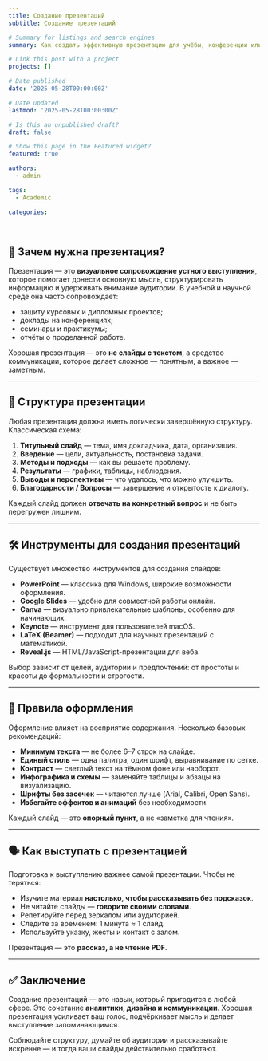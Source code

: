 ```yaml
---
title: Создание презентаций
subtitle: Создание презентаций

# Summary for listings and search engines
summary: Как создать эффективную презентацию для учёбы, конференции или защиты проекта структура, инструменты и советы по оформлению

# Link this post with a project
projects: []

# Date published
date: '2025-05-28T00:00:00Z'

# Date updated
lastmod: '2025-05-28T00:00:00Z'

# Is this an unpublished draft?
draft: false

# Show this page in the Featured widget?
featured: true

authors:
  - admin

tags:
  - Academic

categories:
  
---
```


## 🧭 Зачем нужна презентация?

Презентация — это **визуальное сопровождение устного выступления**, которое помогает донести основную мысль, структурировать информацию и удерживать внимание аудитории. В учебной и научной среде она часто сопровождает:

- защиту курсовых и дипломных проектов;
- доклады на конференциях;
- семинары и практикумы;
- отчёты о проделанной работе.

Хорошая презентация — это **не слайды с текстом**, а средство коммуникации, которое делает сложное — понятным, а важное — заметным.

---

## 📐 Структура презентации

Любая презентация должна иметь логически завершённую структуру. Классическая схема:

1. **Титульный слайд** — тема, имя докладчика, дата, организация.
2. **Введение** — цели, актуальность, постановка задачи.
3. **Методы и подходы** — как вы решаете проблему.
4. **Результаты** — графики, таблицы, наблюдения.
5. **Выводы и перспективы** — что удалось, что можно улучшить.
6. **Благодарности / Вопросы** — завершение и открытость к диалогу.

Каждый слайд должен **отвечать на конкретный вопрос** и не быть перегружен лишним.

---

## 🛠 Инструменты для создания презентаций

Существует множество инструментов для создания слайдов:

- **PowerPoint** — классика для Windows, широкие возможности оформления.
- **Google Slides** — удобно для совместной работы онлайн.
- **Canva** — визуально привлекательные шаблоны, особенно для начинающих.
- **Keynote** — инструмент для пользователей macOS.
- **LaTeX (Beamer)** — подходит для научных презентаций с математикой.
- **Reveal.js** — HTML/JavaScript-презентации для веба.

Выбор зависит от целей, аудитории и предпочтений: от простоты и красоты до формальности и строгости.

---

## 🎨 Правила оформления

Оформление влияет на восприятие содержания. Несколько базовых рекомендаций:

- **Минимум текста** — не более 6–7 строк на слайде.
- **Единый стиль** — одна палитра, один шрифт, выравнивание по сетке.
- **Контраст** — светлый текст на тёмном фоне или наоборот.
- **Инфографика и схемы** — заменяйте таблицы и абзацы на визуализацию.
- **Шрифты без засечек** — читаются лучше (Arial, Calibri, Open Sans).
- **Избегайте эффектов и анимаций** без необходимости.

Каждый слайд — это **опорный пункт**, а не «заметка для чтения».

---

## 🗣 Как выступать с презентацией

Подготовка к выступлению важнее самой презентации. Чтобы не теряться:

- Изучите материал **настолько, чтобы рассказывать без подсказок**.
- Не читайте слайды — **говорите своими словами**.
- Репетируйте перед зеркалом или аудиторией.
- Следите за временем: 1 минута ≈ 1 слайд.
- Используйте указку, жесты и контакт с залом.

Презентация — это **рассказ, а не чтение PDF**.

---

## ✅ Заключение

Создание презентаций — это навык, который пригодится в любой сфере. Это сочетание **аналитики, дизайна и коммуникации**. Хорошая презентация усиливает ваш голос, подчёркивает мысль и делает выступление запоминающимся.

Соблюдайте структуру, думайте об аудитории и рассказывайте искренне — и тогда ваши слайды действительно сработают.

